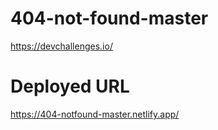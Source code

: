 # 404-not-found-master

https://devchallenges.io/

# Deployed URL

https://404-notfound-master.netlify.app/
